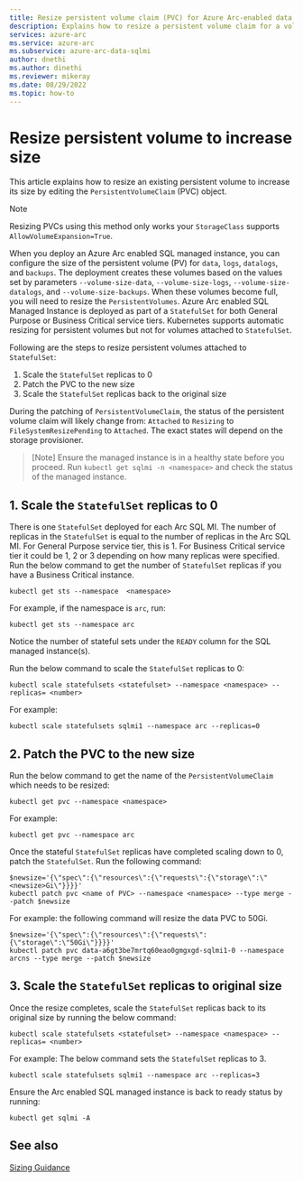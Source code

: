 ```yaml
---
title: Resize persistent volume claim (PVC) for Azure Arc-enabled data services volume
description: Explains how to resize a persistent volume claim for a volume used for Azure Arc-enabled data services.
services: azure-arc
ms.service: azure-arc
ms.subservice: azure-arc-data-sqlmi
author: dnethi
ms.author: dinethi
ms.reviewer: mikeray
ms.date: 08/29/2022
ms.topic: how-to
---
```


# Resize persistent volume to increase size

This article explains how to resize an existing persistent volume to increase its size by editing the `PersistentVolumeClaim` (PVC) object. 

> [!NOTE]
> Resizing PVCs using this method only works your `StorageClass` supports `AllowVolumeExpansion=True`.

When you deploy an Azure Arc enabled SQL managed instance, you can configure the size of the persistent volume (PV) for `data`, `logs`, `datalogs`, and `backups`. The deployment creates these volumes based on the values set by parameters `--volume-size-data`, `--volume-size-logs`, `--volume-size-datalogs`, and `--volume-size-backups`. When these volumes become full, you will need to resize the `PersistentVolumes`. Azure Arc enabled SQL Managed Instance is deployed as part of a `StatefulSet` for both General Purpose or Business Critical service tiers. Kubernetes supports automatic resizing for persistent volumes but not for volumes attached to `StatefulSet`. 

Following are the steps to resize persistent volumes attached to `StatefulSet`: 

1. Scale the `StatefulSet` replicas to 0
2. Patch the PVC to the new size
3. Scale the `StatefulSet` replicas back to the original size

During the patching of `PersistentVolumeClaim`, the status of the persistent volume claim will likely change from: `Attached` to `Resizing` to `FileSystemResizePending` to `Attached`. The exact states will depend on the storage provisioner. 

> [Note]
> Ensure the managed instance is in a healthy state before you proceed. Run `kubectl get sqlmi -n <namespace>` and check the status of the managed instance.

## 1. Scale the `StatefulSet` replicas to 0

There is one `StatefulSet` deployed for each Arc SQL MI. The number of replicas in the `StatefulSet` is equal to the number of replicas in the Arc SQL MI. For General Purpose service tier, this is 1. For Business Critical service tier it could be 1, 2 or 3 depending on how many replicas were specified. Run the below command to get the number of `StatefulSet` replicas if you have a Business Critical instance. 

```console
kubectl get sts --namespace  <namespace>
```

For example, if the namespace is `arc`, run:

```console
kubectl get sts --namespace arc
```

Notice the number of stateful sets under the `READY` column for the SQL managed instance(s).

Run the below command to scale the `StatefulSet` replicas to 0:

```console
kubectl scale statefulsets <statefulset> --namespace <namespace> --replicas= <number>
```

For example:

```console
kubectl scale statefulsets sqlmi1 --namespace arc --replicas=0
```

## 2. Patch the PVC to the new size

Run the below command to get the name of the `PersistentVolumeClaim` which needs to be resized:

```console
kubectl get pvc --namespace <namespace>
```

For example:

```console
kubectl get pvc --namespace arc
```


Once the stateful `StatefulSet` replicas have completed scaling down to 0, patch the  `StatefulSet`. Run the following command:

```console
$newsize='{\"spec\":{\"resources\":{\"requests\":{\"storage\":\"<newsize>Gi\"}}}}'
kubectl patch pvc <name of PVC> --namespace <namespace> --type merge --patch $newsize
```

For example: the following command will resize the data PVC to 50Gi. 

```console
$newsize='{\"spec\":{\"resources\":{\"requests\":{\"storage\":\"50Gi\"}}}}'
kubectl patch pvc data-a6gt3be7mrtq60eao0gmgxgd-sqlmi1-0 --namespace arcns --type merge --patch $newsize
```

## 3. Scale the `StatefulSet` replicas to original size

Once the resize completes, scale the `StatefulSet` replicas back to its original size by running the below command:

```console
kubectl scale statefulsets <statefulset> --namespace <namespace> --replicas= <number>
```

For example: The below command sets the `StatefulSet` replicas to 3.

```
kubectl scale statefulsets sqlmi1 --namespace arc --replicas=3
```
Ensure the Arc enabled SQL managed instance is back to ready status by running:

```console
kubectl get sqlmi -A
```

## See also

[Sizing Guidance](sizing-guidance.md)
